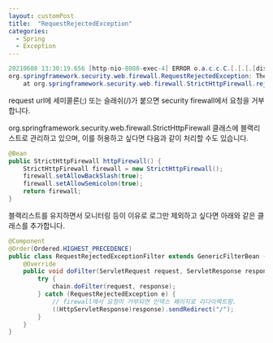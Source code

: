 ```yaml
---
layout: customPost
title:  "RequestRejectedException"
categories: 
  - Spring
  - Exception
---
```

```java
20210608 13:30:19.656 [http-nio-8080-exec-4] ERROR o.a.c.c.C.[.[.[.[dispatcherServlet] - Servlet.service() for servlet [dispatcherServlet] in context with path [] threw exception 
org.springframework.security.web.firewall.RequestRejectedException: The request was rejected because the URL contained a potentially malicious String ";"
	at org.springframework.security.web.firewall.StrictHttpFirewall.rejectedBlocklistedUrls(StrictHttpFirewall.java:456)
```

request url에 세미콜론(;) 또는 슬래쉬(/)가 붙으면 security firewall에서 요청을 거부합니다.

org.springframework.security.web.firewall.StrictHttpFirewall 클래스에 블랙리스트로 관리하고 있으며, 이를 허용하고 싶다면 다음과 같이 처리할 수도 있습니다.

```java
@Bean
public StrictHttpFirewall httpFirewall() {
    StrictHttpFirewall firewall = new StrictHttpFirewall();
    firewall.setAllowBackSlash(true);
    firewall.setAllowSemicolon(true);
    return firewall;
}
```



블랙리스트를 유지하면서 모니터링 등이 이유로 로그만 제외하고 싶다면 아래와 같은 클래스를 추가합니다.

```java
@Component
@Order(Ordered.HIGHEST_PRECEDENCE)
public class RequestRejectedExceptionFilter extends GenericFilterBean {
    @Override
    public void doFilter(ServletRequest request, ServletResponse response, FilterChain chain) throws IOException, ServletException {
        try {
            chain.doFilter(request, response);
        } catch (RequestRejectedException e) {
            // firewall에서 요청이 거부되면 인덱스 페이지로 리다이렉트함.
            ((HttpServletResponse)response).sendRedirect("/");
        }
    }
}
```


